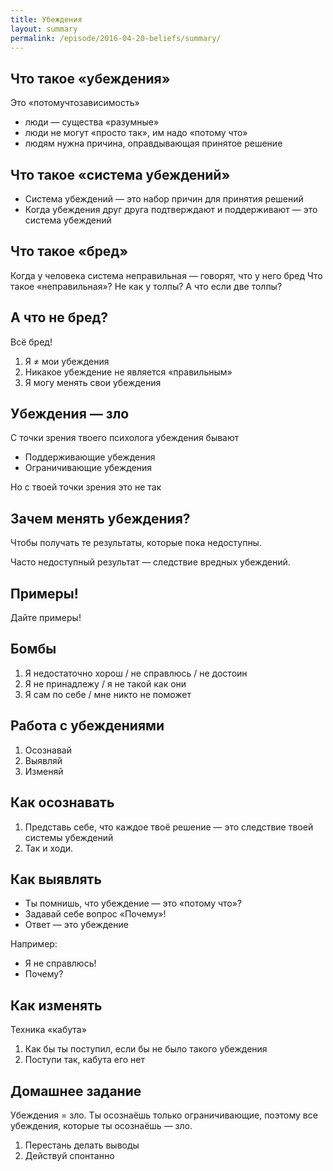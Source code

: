 ```yaml
---
title: Убеждения
layout: summary
permalink: /episode/2016-04-20-beliefs/summary/
---
```



## Что такое «убеждения»

Это «потомучтозависимость»

- люди — существа «разумные»
- люди не могут «просто так», им надо «потому что»
- людям нужна причина, оправдывающая принятое решение

## Что такое «система убеждений»

- Система убеждений — это набор причин для принятия решений
- Когда убеждения друг друга подтверждают и поддерживают — это система убеждений

## Что такое «бред»

Когда у человека система неправильная — говорят, что у него бред
Что такое «неправильная»?
Не как у толпы? А что если две толпы?

## А что не бред?
Всё бред!

1. Я ≠ мои убеждения
2. Никакое убеждение не является «правильным»
3. Я могу менять свои убеждения

## Убеждения — зло

С точки зрения твоего психолога убеждения бывают

- Поддерживающие убеждения
- Ограничивающие убеждения

Но с твоей точки зрения это не так

## Зачем менять убеждения?

Чтобы получать те результаты, которые пока недоступны.

Часто недоступный результат — следствие вредных убеждений.

## Примеры!

Дайте примеры!

## Бомбы

1. Я недостаточно хорош / не справлюсь / не достоин
1. Я не принадлежу / я не такой как они
1. Я сам по себе / мне никто не поможет

## Работа с убеждениями

1. Осознавай
2. Выявляй
3. Изменяй

## Как осознавать

1. Представь себе, что каждое твоё решение — это следствие твоей системы убеждений
2. Так и ходи.

## Как выявлять

- Ты помнишь, что убеждение — это «потому что»?
- Задавай себе вопрос «Почему»!
- Ответ — это убеждение

Например:

- Я не справлюсь!
- Почему?

## Как изменять

Техника «кабута»

1. Как бы ты поступил, если бы не было такого убеждения
2. Поступи так, кабута его нет

## Домашнее задание

Убеждения = зло. Ты осознаёшь только ограничивающие, поэтому все убеждения, которые ты осознаёшь — зло.

1. Перестань делать выводы
2. Действуй спонтанно
